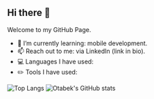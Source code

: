 ## Hi there 👋
Welcome to my GitHub Page.

- 🌱 I’m currently learning: mobile development.
- 📫 Reach out to me: via LinkedIn (link in bio).
- 💻 Languages I have used:
- ✏️ Tools I have used:

![Top Langs](https://github-readme-stats.vercel.app/api/top-langs/?username=otabek7&layout=compact&langs_count=8&theme=dark)
![Otabek's GitHub stats](https://github-readme-stats.vercel.app/api?username=otabek7&show_icons=true&theme=dark)
